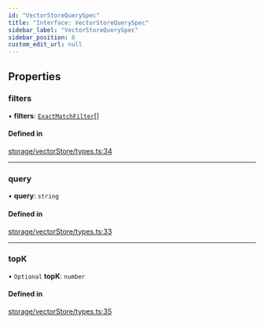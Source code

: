 ```yaml
---
id: "VectorStoreQuerySpec"
title: "Interface: VectorStoreQuerySpec"
sidebar_label: "VectorStoreQuerySpec"
sidebar_position: 0
custom_edit_url: null
---
```


## Properties

### filters

• **filters**: [`ExactMatchFilter`](ExactMatchFilter.md)[]

#### Defined in

[storage/vectorStore/types.ts:34](https://github.com/run-llama/LlamaIndexTS/blob/main/packages/core/src/storage/vectorStore/types.ts#L34)

___

### query

• **query**: `string`

#### Defined in

[storage/vectorStore/types.ts:33](https://github.com/run-llama/LlamaIndexTS/blob/main/packages/core/src/storage/vectorStore/types.ts#L33)

___

### topK

• `Optional` **topK**: `number`

#### Defined in

[storage/vectorStore/types.ts:35](https://github.com/run-llama/LlamaIndexTS/blob/main/packages/core/src/storage/vectorStore/types.ts#L35)
